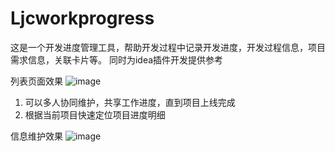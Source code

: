 # Ljcworkprogress
这是一个开发进度管理工具，帮助开发过程中记录开发进度，开发过程信息，项目需求信息，关联卡片等。
同时为idea插件开发提供参考

列表页面效果
![image](https://github.com/liangjichao/Ljcworkprogress/assets/59160263/100e7721-7b00-4ebd-b3a3-c201c53ff539)


1. 可以多人协同维护，共享工作进度，直到项目上线完成
2. 根据当前项目快速定位项目进度明细

信息维护效果
![image](https://github.com/liangjichao/Ljcworkprogress/assets/59160263/4e3ab193-2268-4e94-ba87-650edbaa7dd6)
